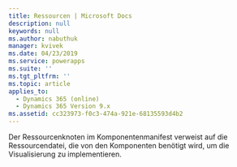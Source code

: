 ```yaml
---
title: Ressourcen | Microsoft Docs
description: null
keywords: null
ms.author: nabuthuk
manager: kvivek
ms.date: 04/23/2019
ms.service: powerapps
ms.suite: ''
ms.tgt_pltfrm: ''
ms.topic: article
applies_to:
  - Dynamics 365 (online)
  - Dynamics 365 Version 9.x
ms.assetid: cc323973-f0c3-474a-921e-68135593d4b2
---
```


Der Ressourcenknoten im Komponentenmanifest verweist auf die Ressourcendatei, die von den Komponenten benötigt wird, um die Visualisierung zu implementieren.
